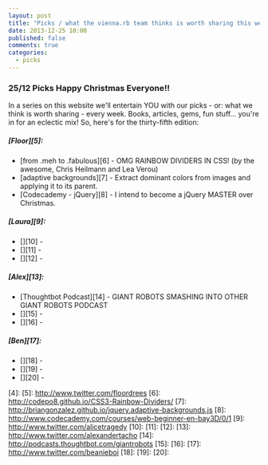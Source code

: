 ```yaml
---
layout: post
title: "Picks / what the vienna.rb team thinks is worth sharing this week"
date: 2013-12-25 10:00
published: false
comments: true
categories:
  - picks
---
```


### 25/12 Picks Happy Christmas Everyone!!

In a series on this website we'll entertain YOU with our picks - or: what we think is worth sharing - every week.
Books, articles, gems, fun stuff... you're in for an eclectic mix! So, here's for the thirty-fifth edition:

##### [Floor][5]:
  - [from .meh to .fabulous][6] - OMG RAINBOW DIVIDERS IN CSS! (by the awesome, Chris Heilmann and Lea Verou)
  - [adaptive backgrounds][7] - Extract dominant colors from images and applying it to its parent.
  - [Codecademy - jQuery][8] - I intend to become a jQuery MASTER over Christmas.

##### [Laura][9]:
  - [][10] -
  - [][11] -
  - [][12] -

##### [Alex][13]:
  - [Thoughtbot Podcast][14] - GIANT ROBOTS SMASHING INTO OTHER GIANT ROBOTS PODCAST
  - [][15] -
  - [][16] -

##### [Ben][17]:
  - [][18] -
  - [][19] -
  - [][20] -

[1]: http://www.twitter.com/pxlpnk
[2]:
[3]:
[4]:
[5]: http://www.twitter.com/floordrees
[6]: http://codepo8.github.io/CSS3-Rainbow-Dividers/
[7]: http://briangonzalez.github.io/jquery.adaptive-backgrounds.js
[8]: http://www.codecademy.com/courses/web-beginner-en-bay3D/0/1
[9]: http://www.twitter.com/alicetragedy
[10]:
[11]:
[12]:
[13]: http://www.twitter.com/alexandertacho
[14]: http://podcasts.thoughtbot.com/giantrobots
[15]:
[16]:
[17]: http://www.twitter.com/beanieboi
[18]:
[19]:
[20]:
